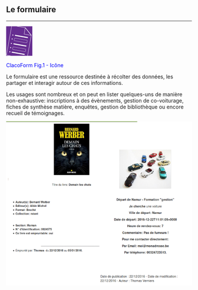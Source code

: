 ## Le formulaire
---

![](images/clacoform-fig1.png)

<p style="text-align: left; color:blue">ClacoForm Fig.1 - Icône</p>

Le formulaire est une ressource destinée à récolter des données, les partager et interagir autour de ces informations. 

Les usages sont nombreux et on peut en lister quelques-uns de manière non-exhaustive: inscriptions à des évènements, gestion de co-voiturage, fiches de synthèse matière, enquêtes, gestion de bibliothèque ou encore recueil de témoignages. 


![](images/clacoform-fig2.png)


